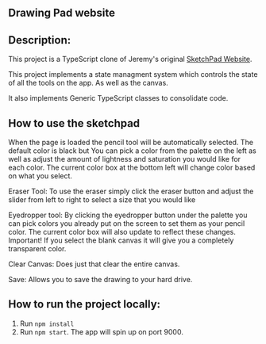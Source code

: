 ## Drawing Pad website

## Description:

This project is a TypeScript clone of Jeremy's original [SketchPad Website](https://th0ughttrain.github.io/Sketchpad-Website/).

This project implements a state managment system which controls the state of all the tools on the app. As well as the canvas.

It also implements Generic TypeScript classes to consolidate code.

## How to use the sketchpad

When the page is loaded the pencil tool will be automatically selected. The default color is black but You can pick a color from the palette on the left as well as adjust the amount of lightness and saturation you would like for each color. The current color box at the bottom left will change color based on what you select.

Eraser Tool: To use the eraser simply click the eraser button and adjust the slider from left to right to select a size that you would like

Eyedropper tool: By clicking the eyedropper button under the palette you can pick colors you already put on the screen to set them as your pencil color. The current color box will also update to reflect these changes.
Important! If you select the blank canvas it will give you a completely transparent color.

Clear Canvas: Does just that clear the entire canvas.

Save: Allows you to save the drawing to your hard drive.

## How to run the project locally:

1. Run `npm install`
2. Run `npm start`. The app will spin up on port 9000.
